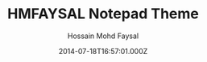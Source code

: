 ---
title: HMFAYSAL Notepad Theme
github: https://github.com/hmfaysal/Notepad
demo: https://www.hossainmohdfaysal.com/Notepad/
author: Hossain Mohd Faysal
ssg:
  - Jekyll
cms:
  - No Cms
date: 2014-07-18T16:57:01.000Z
description: Notepad is a Jekyll theme which is very simple, clean and beautiful
stale: true
disabled_reason: demo url connection refused
disabled: true
---